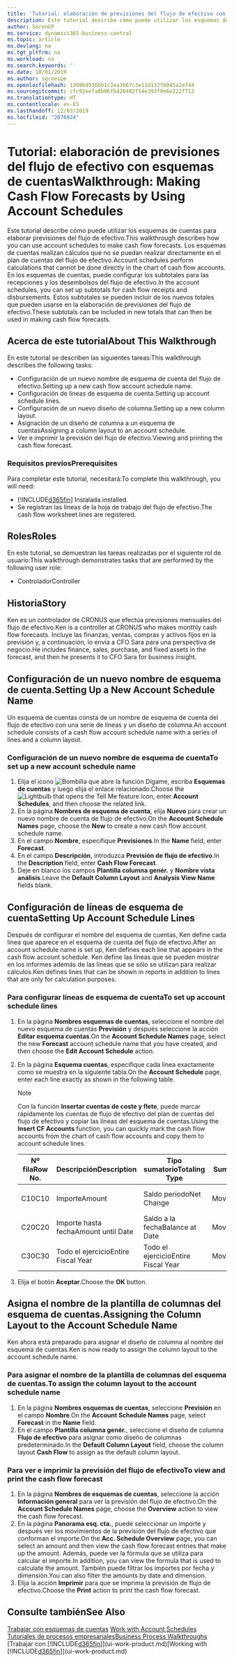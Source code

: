 ```yaml
---
title: 'Tutorial: elaboración de previsiones del flujo de efectivo con esquemas de cuentas | Documentos de Microsoft'
description: Este tutorial describe cómo puede utilizar los esquemas de cuentas para elaborar previsiones del flujo de efectivo. Los esquemas de cuentas realizan cálculos que no se puedan realizar directamente en el plan de cuentas del flujo de efectivo. En los esquemas de cuentas, puede configurar los subtotales para las recepciones y los desembolsos del flujo de efectivo. Estos subtotales se pueden incluir de los nuevos totales que pueden usarse en la elaboración de previsiones del flujo de efectivo.
author: SorenGP
ms.service: dynamics365-business-central
ms.topic: article
ms.devlang: na
ms.tgt_pltfrm: na
ms.workload: na
ms.search.keywords: ''
ms.date: 10/01/2019
ms.author: sgroespe
ms.openlocfilehash: 13086d536bb1c2ea3b67c3e11d1327b045a2e744
ms.sourcegitcommit: cfc92eefa8b06fb426482f54e393f0e6e222f712
ms.translationtype: HT
ms.contentlocale: es-ES
ms.lasthandoff: 12/03/2019
ms.locfileid: "2876924"
---
```

# <a name="walkthrough-making-cash-flow-forecasts-by-using-account-schedules"></a><span data-ttu-id="179a1-106">Tutorial: elaboración de previsiones del flujo de efectivo con esquemas de cuentas</span><span class="sxs-lookup"><span data-stu-id="179a1-106">Walkthrough: Making Cash Flow Forecasts by Using Account Schedules</span></span>
<span data-ttu-id="179a1-107">Este tutorial describe cómo puede utilizar los esquemas de cuentas para elaborar previsiones del flujo de efectivo.</span><span class="sxs-lookup"><span data-stu-id="179a1-107">This walkthrough describes how you can use account schedules to make cash flow forecasts.</span></span> <span data-ttu-id="179a1-108">Los esquemas de cuentas realizan cálculos que no se puedan realizar directamente en el plan de cuentas del flujo de efectivo.</span><span class="sxs-lookup"><span data-stu-id="179a1-108">Account schedules perform calculations that cannot be done directly in the chart of cash flow accounts.</span></span> <span data-ttu-id="179a1-109">En los esquemas de cuentas, puede configurar los subtotales para las recepciones y los desembolsos del flujo de efectivo.</span><span class="sxs-lookup"><span data-stu-id="179a1-109">In the account schedules, you can set up subtotals for cash flow receipts and disbursements.</span></span> <span data-ttu-id="179a1-110">Estos subtotales se pueden incluir de los nuevos totales que pueden usarse en la elaboración de previsiones del flujo de efectivo.</span><span class="sxs-lookup"><span data-stu-id="179a1-110">These subtotals can be included in new totals that can then be used in making cash flow forecasts.</span></span>  

## <a name="about-this-walkthrough"></a><span data-ttu-id="179a1-111">Acerca de este tutorial</span><span class="sxs-lookup"><span data-stu-id="179a1-111">About This Walkthrough</span></span>  
<span data-ttu-id="179a1-112">En este tutorial se describen las siguientes tareas:</span><span class="sxs-lookup"><span data-stu-id="179a1-112">This walkthrough describes the following tasks:</span></span>  

- <span data-ttu-id="179a1-113">Configuración de un nuevo nombre de esquema de cuenta del flujo de efectivo.</span><span class="sxs-lookup"><span data-stu-id="179a1-113">Setting up a new cash flow account schedule name.</span></span>  
- <span data-ttu-id="179a1-114">Configuración de líneas de esquema de cuenta.</span><span class="sxs-lookup"><span data-stu-id="179a1-114">Setting up account schedule lines.</span></span>  
- <span data-ttu-id="179a1-115">Configuración de un nuevo diseño de columna.</span><span class="sxs-lookup"><span data-stu-id="179a1-115">Setting up a new column layout.</span></span>  
- <span data-ttu-id="179a1-116">Asignación de un diseño de columna a un esquema de cuentas</span><span class="sxs-lookup"><span data-stu-id="179a1-116">Assigning a column layout to an account schedule.</span></span>  
- <span data-ttu-id="179a1-117">Ver e imprimir la previsión del flujo de efectivo.</span><span class="sxs-lookup"><span data-stu-id="179a1-117">Viewing and printing the cash flow forecast.</span></span>  

### <a name="prerequisites"></a><span data-ttu-id="179a1-118">Requisitos previos</span><span class="sxs-lookup"><span data-stu-id="179a1-118">Prerequisites</span></span>  
<span data-ttu-id="179a1-119">Para completar este tutorial, necesitará:</span><span class="sxs-lookup"><span data-stu-id="179a1-119">To complete this walkthrough, you will need:</span></span>  

- [!INCLUDE[d365fin](includes/d365fin_md.md)] <span data-ttu-id="179a1-120">Instalada.</span><span class="sxs-lookup"><span data-stu-id="179a1-120">installed.</span></span>  
- <span data-ttu-id="179a1-121">Se registran las líneas de la hoja de trabajo del flujo de efectivo.</span><span class="sxs-lookup"><span data-stu-id="179a1-121">The cash flow worksheet lines are registered.</span></span>  

## <a name="roles"></a><span data-ttu-id="179a1-122">Roles</span><span class="sxs-lookup"><span data-stu-id="179a1-122">Roles</span></span>  
<span data-ttu-id="179a1-123">En este tutorial, se demuestran las tareas realizadas por el siguiente rol de usuario:</span><span class="sxs-lookup"><span data-stu-id="179a1-123">This walkthrough demonstrates tasks that are performed by the following user role:</span></span>  

- <span data-ttu-id="179a1-124">Controlador</span><span class="sxs-lookup"><span data-stu-id="179a1-124">Controller</span></span>  

## <a name="story"></a><span data-ttu-id="179a1-125">Historia</span><span class="sxs-lookup"><span data-stu-id="179a1-125">Story</span></span>  
<span data-ttu-id="179a1-126">Ken es un controlador de CRONUS que efectúa previsiones mensuales del flujo de efectivo.</span><span class="sxs-lookup"><span data-stu-id="179a1-126">Ken is a controller at CRONUS who makes monthly cash flow forecasts.</span></span> <span data-ttu-id="179a1-127">Incluye las finanzas, ventas, compras y activos fijos en la previsión y, a continuación, lo envía a CFO Sara para una perspectiva de negocio.</span><span class="sxs-lookup"><span data-stu-id="179a1-127">He includes finance, sales, purchase, and fixed assets in the forecast, and then he presents it to CFO Sara for business insight.</span></span>  

## <a name="setting-up-a-new-account-schedule-name"></a><span data-ttu-id="179a1-128">Configuración de un nuevo nombre de esquema de cuenta.</span><span class="sxs-lookup"><span data-stu-id="179a1-128">Setting Up a New Account Schedule Name</span></span>  
<span data-ttu-id="179a1-129">Un esquema de cuentas consta de un nombre de esquema de cuenta del flujo de efectivo con una serie de líneas y un diseño de columna.</span><span class="sxs-lookup"><span data-stu-id="179a1-129">An account schedule consists of a cash flow account schedule name with a series of lines and a column layout.</span></span>  

### <a name="to-set-up-a-new-account-schedule-name"></a><span data-ttu-id="179a1-130">Configuración de un nuevo nombre de esquema de cuenta</span><span class="sxs-lookup"><span data-stu-id="179a1-130">To set up a new account schedule name</span></span>  

1.  <span data-ttu-id="179a1-131">Elija el icono ![Bombilla que abre la función Dígame](media/ui-search/search_small.png "Dígame qué desea hacer"), escriba **Esquemas de cuentas** y luego elija el enlace relacionado.</span><span class="sxs-lookup"><span data-stu-id="179a1-131">Choose the ![Lightbulb that opens the Tell Me feature](media/ui-search/search_small.png "Tell me what you want to do") icon, enter **Account Schedules**, and then choose the related link.</span></span>  
2.  <span data-ttu-id="179a1-132">En la página **Nombres de esquema de cuenta**, elija **Nuevo** para crear un nuevo nombre de cuenta de flujo de efectivo.</span><span class="sxs-lookup"><span data-stu-id="179a1-132">On the **Account Schedule Names** page, choose the **New** to create a new cash flow account schedule name.</span></span>  
3.  <span data-ttu-id="179a1-133">En el campo **Nombre**, especifique **Previsiones**.</span><span class="sxs-lookup"><span data-stu-id="179a1-133">In the **Name** field, enter **Forecast**.</span></span>  
4.  <span data-ttu-id="179a1-134">En el campo **Descripción**, introduzca **Previsión de flujo de efectivo**.</span><span class="sxs-lookup"><span data-stu-id="179a1-134">In the **Description** field, enter **Cash Flow Forecast**.</span></span>  
5.  <span data-ttu-id="179a1-135">Deje en blanco los campos **Plantilla columna genér.** y **Nombre vista análisis**.</span><span class="sxs-lookup"><span data-stu-id="179a1-135">Leave the **Default Column Layout** and **Analysis View Name** fields blank.</span></span>  

## <a name="setting-up-account-schedule-lines"></a><span data-ttu-id="179a1-136">Configuración de líneas de esquema de cuenta</span><span class="sxs-lookup"><span data-stu-id="179a1-136">Setting Up Account Schedule Lines</span></span>  
<span data-ttu-id="179a1-137">Después de configurar el nombre del esquema de cuentas, Ken define cada línea que aparece en el esquema de cuenta del flujo de efectivo.</span><span class="sxs-lookup"><span data-stu-id="179a1-137">After an account schedule name is set up, Ken defines each line that appears in the cash flow account schedule.</span></span> <span data-ttu-id="179a1-138">Ken define las líneas que se pueden mostrar en los informes además de las líneas que se sólo se utilizan para realizar cálculos.</span><span class="sxs-lookup"><span data-stu-id="179a1-138">Ken defines lines that can be shown in reports in addition to lines that are only for calculation purposes.</span></span>  

### <a name="to-set-up-account-schedule-lines"></a><span data-ttu-id="179a1-139">Para configurar líneas de esquema de cuenta</span><span class="sxs-lookup"><span data-stu-id="179a1-139">To set up account schedule lines</span></span>  

1.  <span data-ttu-id="179a1-140">En la página **Nombres esquemas de cuentas**, seleccione el nombre del nuevo esquema de cuentas **Previsión** y después seleccione la acción **Editar esquema cuentas**.</span><span class="sxs-lookup"><span data-stu-id="179a1-140">On the **Account Schedule Names** page, select the new **Forecast** account schedule name that you have created, and then choose the **Edit Account Schedule** action.</span></span>  
2.  <span data-ttu-id="179a1-141">En la página **Esquema cuentas**, especifique cada línea exactamente como se muestra en la siguiente tabla.</span><span class="sxs-lookup"><span data-stu-id="179a1-141">On the **Account Schedule** page, enter each line exactly as shown in the following table.</span></span>  

    > [!NOTE]  
    >  <span data-ttu-id="179a1-142">Con la función **Insertar cuentas de coste y flete**, puede marcar rápidamente los cuentas de flujo de efectivo del plan de cuentas del flujo de efectivo y copiar las líneas del esquema de cuentas.</span><span class="sxs-lookup"><span data-stu-id="179a1-142">Using the **Insert CF Accounts** function, you can quickly mark the cash flow accounts from the chart of cash flow accounts and copy them to account schedule lines.</span></span>  

    |<span data-ttu-id="179a1-143">Nº fila</span><span class="sxs-lookup"><span data-stu-id="179a1-143">Row No.</span></span>|<span data-ttu-id="179a1-144">Descripción</span><span class="sxs-lookup"><span data-stu-id="179a1-144">Description</span></span>|<span data-ttu-id="179a1-145">Tipo sumatorio</span><span class="sxs-lookup"><span data-stu-id="179a1-145">Totaling Type</span></span>|<span data-ttu-id="179a1-146">Sumatorio</span><span class="sxs-lookup"><span data-stu-id="179a1-146">Totaling</span></span>|<span data-ttu-id="179a1-147">Tipo fila</span><span class="sxs-lookup"><span data-stu-id="179a1-147">Row Type</span></span>|<span data-ttu-id="179a1-148">Tipo importe</span><span class="sxs-lookup"><span data-stu-id="179a1-148">Amount Type</span></span>|<span data-ttu-id="179a1-149">Mostrar</span><span class="sxs-lookup"><span data-stu-id="179a1-149">Show</span></span>|  
    |-------|-----------|-------------|--------|--------|-----------|----|
    |<span data-ttu-id="179a1-150">C10</span><span class="sxs-lookup"><span data-stu-id="179a1-150">C10</span></span>|<span data-ttu-id="179a1-151">Importe</span><span class="sxs-lookup"><span data-stu-id="179a1-151">Amount</span></span>|<span data-ttu-id="179a1-152">Saldo periodo</span><span class="sxs-lookup"><span data-stu-id="179a1-152">Net Change</span></span>|<span data-ttu-id="179a1-153">Movimientos</span><span class="sxs-lookup"><span data-stu-id="179a1-153">Entries</span></span>|<span data-ttu-id="179a1-154">Importe neto</span><span class="sxs-lookup"><span data-stu-id="179a1-154">Net Amount</span></span>|<span data-ttu-id="179a1-155">Siempre</span><span class="sxs-lookup"><span data-stu-id="179a1-155">Always</span></span>|  
    |<span data-ttu-id="179a1-156">C20</span><span class="sxs-lookup"><span data-stu-id="179a1-156">C20</span></span>|<span data-ttu-id="179a1-157">Importe hasta fecha</span><span class="sxs-lookup"><span data-stu-id="179a1-157">Amount until Date</span></span>|<span data-ttu-id="179a1-158">Saldo a la fecha</span><span class="sxs-lookup"><span data-stu-id="179a1-158">Balance at Date</span></span>|<span data-ttu-id="179a1-159">Movimientos</span><span class="sxs-lookup"><span data-stu-id="179a1-159">Entries</span></span>|<span data-ttu-id="179a1-160">Importe neto</span><span class="sxs-lookup"><span data-stu-id="179a1-160">Net Amount</span></span>|<span data-ttu-id="179a1-161">Siempre</span><span class="sxs-lookup"><span data-stu-id="179a1-161">Always</span></span>|  
    |<span data-ttu-id="179a1-162">C30</span><span class="sxs-lookup"><span data-stu-id="179a1-162">C30</span></span>|<span data-ttu-id="179a1-163">Todo el ejercicio</span><span class="sxs-lookup"><span data-stu-id="179a1-163">Entire Fiscal Year</span></span>|<span data-ttu-id="179a1-164">Todo el ejercicio</span><span class="sxs-lookup"><span data-stu-id="179a1-164">Entire Fiscal Year</span></span>|<span data-ttu-id="179a1-165">Movimientos</span><span class="sxs-lookup"><span data-stu-id="179a1-165">Entries</span></span>|<span data-ttu-id="179a1-166">Importe neto</span><span class="sxs-lookup"><span data-stu-id="179a1-166">Net Amount</span></span>|<span data-ttu-id="179a1-167">Siempre</span><span class="sxs-lookup"><span data-stu-id="179a1-167">Always</span></span>|  

4.  <span data-ttu-id="179a1-168">Elija el botón **Aceptar**.</span><span class="sxs-lookup"><span data-stu-id="179a1-168">Choose the **OK** button.</span></span>  

## <a name="assigning-the-column-layout-to-the-account-schedule-name"></a><span data-ttu-id="179a1-169">Asigna el nombre de la plantilla de columnas del esquema de cuentas.</span><span class="sxs-lookup"><span data-stu-id="179a1-169">Assigning the Column Layout to the Account Schedule Name</span></span>  
<span data-ttu-id="179a1-170">Ken ahora está preparado para asignar el diseño de columna al nombre del esquema de cuentas.</span><span class="sxs-lookup"><span data-stu-id="179a1-170">Ken is now ready to assign the column layout to the account schedule name.</span></span>  

### <a name="to-assign-the-column-layout-to-the-account-schedule-name"></a><span data-ttu-id="179a1-171">Para asignar el nombre de la plantilla de columnas del esquema de cuentas.</span><span class="sxs-lookup"><span data-stu-id="179a1-171">To assign the column layout to the account schedule name</span></span>  

1.  <span data-ttu-id="179a1-172">En la página **Nombres esquemas de cuentas**, seleccione **Previsión** en el campo **Nombre**.</span><span class="sxs-lookup"><span data-stu-id="179a1-172">On the **Account Schedule Names** page, select **Forecast** in the **Name** field.</span></span>  
2.  <span data-ttu-id="179a1-173">En el campo **Plantilla columna genér.**, seleccione el diseño de columna **Flujo de efectivo** para asignar como diseño de columnas predeterminado.</span><span class="sxs-lookup"><span data-stu-id="179a1-173">In the **Default Column Layout** field, choose the column layout **Cash Flow** to assign as the default column layout.</span></span>  

### <a name="to-view-and-print-the-cash-flow-forecast"></a><span data-ttu-id="179a1-174">Para ver e imprimir la previsión del flujo de efectivo</span><span class="sxs-lookup"><span data-stu-id="179a1-174">To view and print the cash flow forecast</span></span>  
1.  <span data-ttu-id="179a1-175">En la página **Nombres de esquemas de cuentas**, seleccione la acción **Información general** para ver la previsión del flujo de efectivo.</span><span class="sxs-lookup"><span data-stu-id="179a1-175">On the **Account Schedule Names** page, choose the **Overview** action to view the cash flow forecast.</span></span>  
2.  <span data-ttu-id="179a1-176">En la página **Panorama esq. cta.**, puede seleccionar un importe y después ver los movimientos de la previsión del flujo de efectivo que conforman el importe.</span><span class="sxs-lookup"><span data-stu-id="179a1-176">On the **Acc. Schedule Overview** page, you can select an amount and then view the cash flow forecast entries that make up the amount.</span></span> <span data-ttu-id="179a1-177">Además, puede ver la fórmula que se utiliza para calcular el importe.</span><span class="sxs-lookup"><span data-stu-id="179a1-177">In addition, you can view the formula that is used to calculate the amount.</span></span> <span data-ttu-id="179a1-178">También puede filtrar los importes por fecha y dimensión.</span><span class="sxs-lookup"><span data-stu-id="179a1-178">You can also filter the amounts by date and dimension.</span></span>  
3.  <span data-ttu-id="179a1-179">Elija la acción **Imprimir** para que se imprima la previsión de flujo de efectivo.</span><span class="sxs-lookup"><span data-stu-id="179a1-179">Choose the **Print** action to print the cash flow forecast.</span></span>  

## <a name="see-also"></a><span data-ttu-id="179a1-180">Consulte también</span><span class="sxs-lookup"><span data-stu-id="179a1-180">See Also</span></span>  
 <span data-ttu-id="179a1-181">[Trabajar con esquemas de cuentas](bi-how-work-account-schedule.md) </span><span class="sxs-lookup"><span data-stu-id="179a1-181">[Work with Account Schedules](bi-how-work-account-schedule.md) </span></span>  
 [<span data-ttu-id="179a1-182">Tutoriales de procesos empresariales</span><span class="sxs-lookup"><span data-stu-id="179a1-182">Business Process Walkthroughs</span></span>](walkthrough-business-process-walkthroughs.md)  
 <span data-ttu-id="179a1-183">[Trabajar con [!INCLUDE[d365fin](includes/d365fin_md.md)]](ui-work-product.md)</span><span class="sxs-lookup"><span data-stu-id="179a1-183">[Working with [!INCLUDE[d365fin](includes/d365fin_md.md)]](ui-work-product.md)</span></span>

